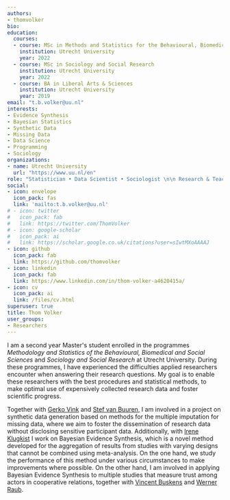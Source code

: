 ```yaml
---
authors:
- thomvolker
bio: 
education:
  courses:
  - course: MSc in Methods and Statistics for the Behavioural, Biomedical and Social Sciences
    institution: Utrecht University
    year: 2022
  - course: MSc in Sociology and Social Research
    institution: Utrecht University
    year: 2022
  - course: BA in Liberal Arts & Sciences
    institution: Utrecht University
    year: 2019
email: "t.b.volker@uu.nl"
interests:
- Evidence Synthesis
- Bayesian Statistics
- Synthetic Data
- Missing Data
- Data Science
- Programming
- Sociology
organizations:
- name: Utrecht University
  url: "https://www.uu.nl/en"
role: "Statistician • Data Scientist • Sociologist \n\n Research & Teaching Assistant"
social:
- icon: envelope
  icon_pack: fas
  link: 'mailto:t.b.volker@uu.nl'
# - icon: twitter
#   icon_pack: fab
#   link: https://twitter.com/ThomVolker
# - icon: google-scholar
#   icon_pack: ai
#   link: https://scholar.google.co.uk/citations?user=sIwtMXoAAAAJ
- icon: github
  icon_pack: fab
  link: https://github.com/thomvolker
- icon: linkedin
  icon_pack: fab
  link: https://www.linkedin.com/in/thom-volker-a4620415a/
- icon: cv
  icon_pack: ai
  link: /files/cv.html
superuser: true
title: Thom Volker
user_groups:
- Researchers
---
```


I am a second year Master's student enrolled in the programmes *Methodology and Statistics of the Behavioural, Biomedical and Social Sciences* and *Sociology and Social Research* at Utrecht University. During these programmes, I have experienced the difficulties applied researchers encounter when answering their research questions. My goal is to enable these researchers with the best procedures and statistical methods, to make optimal use of expensively collected research data and foster scientific progress. 

Together with [Gerko Vink](https://www.gerkovink.com) and [Stef van Buuren](https://stefvanbuuren.name), I am involved in a project on synthetic data generation based on methods for the multiple imputation for missing data, where we aim to foster the dissemination of research data without disclosing sensitive participant data. Additionally, with [Irene Klugkist](https://www.uu.nl/staff/iklugkist) I work on Bayesian Evidence Synthesis, which is a novel method developed for the aggregation of results from studies with varying designs that cannot be combined using meta-analysis. On the one hand, we study the performance of this method under various circumstances to make improvements where possible. On the other hand, I am involved in applying Bayesian Evidence Synthesis to multiple studies that measure trust among actors in cooperative relations, together with [Vincent Buskens](https://www.uu.nl/staff/vbuskens) and [Werner Raub](https://www.uu.nl/staff/wraub#).





